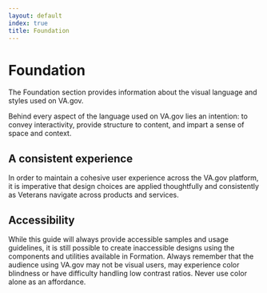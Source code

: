 ```yaml
---
layout: default
index: true
title: Foundation
---
```


# Foundation

<div class="va-introtext" markdown="1">
  The Foundation section provides information about the visual language and styles used on VA.gov.
</div>

Behind every aspect of the language used on VA.gov lies an intention: to convey interactivity, provide structure to content, and impart a sense of space and context.

## A consistent experience

In order to maintain a cohesive user experience across the VA.gov platform, it is imperative that design choices are applied thoughtfully and consistently as Veterans navigate across products and services.

## Accessibility

While this guide will always provide accessible samples and usage guidelines, it is still possible to create inaccessible designs using the components and utilities available in Formation. Always remember that the audience using VA.gov may not be visual users, may experience color blindness or have difficulty handling low contrast ratios. Never use color alone as an affordance.